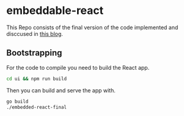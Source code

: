 # embeddable-react

This Repo consists of the final version of the code implemented and disccused in [this blog](#todo).

## Bootstrapping

For the code to compile you need to build the React app.

```sh
cd ui && npm run build
```

Then you can build and serve the app with.

```sh
go build
./embedded-react-final
```
